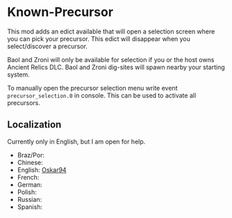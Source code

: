 # Known-Precursor

This mod adds an edict available that will open a selection screen where you can pick your precursor.
This edict will disappear when you select/discover a precursor.

Baol and Zroni will only be available for selection if you or the host owns Ancient Relics DLC.
Baol and Zroni dig-sites will spawn nearby your starting system.

To manually open the precursor selection menu write event `precursor_selection.0` in console. This can be used to activate all precursors.

## Localization
Currently only in English, but I am open for help.

* Braz/Por: 
* Chinese: 
* English: [Oskar94](https://github.com/oskar94) 
* French: 
* German: 
* Polish: 
* Russian: 
* Spanish: 
